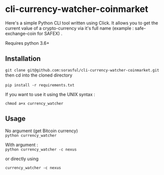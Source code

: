 # cli-currency-watcher-coinmarket
Here's a simple Python CLI tool written using Click. It allows you to get the current value of a crypto-currency via it's full name (example : safe-exchange-coin for SAFEX) . 

Requires python 3.6+

## Installation 

`git clone git@github.com:sorasful/cli-currency-watcher-coinmarket.git`  
then cd into the cloned directory  

`pip install -r requirements.txt`  

If you want to use it using the UNIX syntax :   

`chmod a+x currency_watcher`


## Usage

No argument (get Bitcoin currency)  
`python currency_watcher`

With argument :  
`python currency_watcher -c nexus`

or directly using 

`currency_watcher -c nexus`
